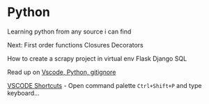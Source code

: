 # Python

Learning python from any source i can find

Next:
First order functions
Closures
Decorators

How to create a scrapy project in virtual env
Flask
Django
SQL

Read up on [Vscode, Python, gitignore](https://github.com/abhinav4848/Programming-Notes/blob/personal/topics/venv.md)

[VSCODE Shortcuts](https://code.visualstudio.com/shortcuts/keyboard-shortcuts-windows.pdf) - Open command palette `Ctrl+Shift+P` and type keyboard...
